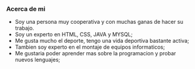 ### Acerca de mi

- Soy una persona muy cooperativa y con muchas ganas de hacer su trabajo.
- Soy un experto en HTML, CSS, JAVA y MYSQL;
- Me gusta mucho el deporte, tengo una vida deportiva bastante activa;
- Tambien soy experto en el montaje de equipos informaticos;
- Me gustaria poder aprender mas sobre la programacion y probar nuevos lenguajes;
